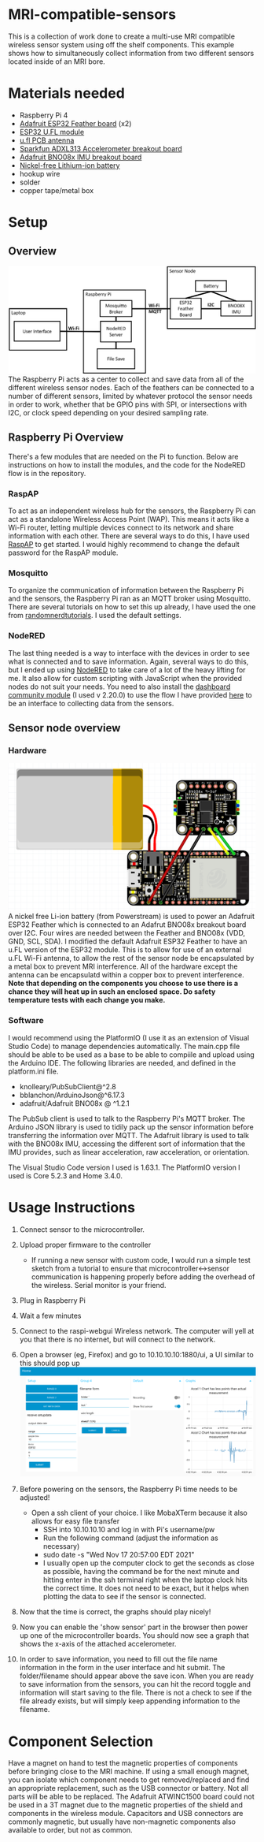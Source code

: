 # MRI-compatible-sensors
This is a collection of work done to create a multi-use MRI compatible wireless sensor system using off the shelf components. This example shows how to simultaneously collect information from two different sensors located inside of an MRI bore. 

# Materials needed
- Raspberry Pi 4
- [Adafruit ESP32 Feather board](https://www.adafruit.com/product/3405) (x2)
- [ESP32 U.FL module](https://www.mouser.com/ProductDetail/Espressif-Systems/ESP32-WROOM-32UM113DH3200UH3Q0?qs=W%2FMpXkg%252BdQ4Fqx%2FReRQpFQ%3D%3D&mgh=1&gclid=Cj0KCQiAnuGNBhCPARIsACbnLzoCWG-Ctl-NIyBCex6A-nVdB5Kj8ZWKIZyTE6AEg8IRo4yzbLntOfIaApvoEALw_wcB)
- [u.fl PCB antenna](https://www.digikey.com/en/products/detail/pulselarsen-antennas/W3921B0100/7667486)
- [Sparkfun ADXL313 Accelerometer breakout board](https://www.sparkfun.com/products/17241)
- [Adafruit BNO08x IMU breakout board](https://www.adafruit.com/product/4754)
- [Nickel-free Lithium-ion battery](https://www.powerstream.com/non-magnetic-lipo.htm)
- hookup wire
- solder
- copper tape/metal box

# Setup
## Overview
![diagram of hardware for the wireless system](/assets/blockdiagram.png)
The Raspberry Pi acts as a center to collect and save data from all of the different wireless sensor nodes. Each of the feathers can be connected to a number of different sensors, limited by whatever protocol the sensor needs in order to work, whether that be GPIO pins with SPI, or intersections with I2C, or clock speed depending on your desired sampling rate.
## Raspberry Pi Overview
There's a few modules that are needed on the Pi to function. Below are instructions on how to install the modules, and the code for the NodeRED flow is in the repository.
### RaspAP
To act as an independent wireless hub for the sensors, the Raspberry Pi can act as a standalone Wireless Access Point (WAP). This means it acts like a Wi-Fi router, letting multiple devices connect to its network and share information with each other. There are several ways to do this, I have used [RaspAP](https://raspap.com/) to get started. I would highly recommend to change the default password for the RaspAP module.
### Mosquitto
To organize the communication of information between the Raspberry Pi and the sensors, the Raspberry Pi ran as an MQTT broker using Mosquitto. There are several tutorials on how to set this up already, I have used the one from [randomnerdtutorials](https://randomnerdtutorials.com/how-to-install-mosquitto-broker-on-raspberry-pi/). I used the default settings.
### NodeRED
The last thing needed is a way to interface with the devices in order to see what is connected and to save information. Again, several ways to do this, but I ended up using [NodeRED](https://nodered.org/docs/getting-started/raspberrypi) to take care of a lot of the heavy lifting for me. It also allow for custom scripting with JavaScript when the provided nodes do not suit your needs. You need to also install the [dashboard community module](https://flows.nodered.org/node/node-red-dashboard) (I used v 2.20.0) to use the flow I have provided [here](/flow_twoesp32bno08x.json) to be an interface to collecting data from the sensors.


## Sensor node overview
### Hardware
![fritzing diagram of sensor node](/assets/fritzing_schematic_sensor.png)
A nickel free Li-ion battery (from Powerstream) is used to power an Adafruit ESP32 Feather which is connected to an Adafrut BNO08x breakout board over I2C. Four wires are needed between the Feather and BNO08x (VDD, GND, SCL, SDA). I modified the default Adafruit ESP32 Feather to have an u.FL version of the ESP32 module. This is to allow for use of an external u.FL Wi-Fi antenna, to allow the rest of the sensor node be encapsulated by a metal box to prevent MRI interference.
All of the hardware except the antenna can be encapsulatd within a copper box to prevent interference. **Note that depending on the components you choose to use there is a chance they will heat up in such an enclosed space. Do safety temperature tests with each change you make.**
### Software
I would recommend using the PlatformIO (I use it as an extension of Visual Studio Code) to manage dependencies automatically. The main.cpp file should be able to be used as a base to be able to compiile and upload using the Arduino IDE.
The following libraries are needed, and defined in the platform.ini file.
- knolleary/PubSubClient@^2.8
- bblanchon/ArduinoJson@^6.17.3
- adafruit/Adafruit BNO08x @ ^1.2.1

The PubSub client is used to talk to the Raspberry Pi's MQTT broker. The Arduino JSON library is used to tidily pack up the sensor information before transferring the information over MQTT. The Adafruit library is used to talk with the BNO08x IMU, accessing the different sort of information that the IMU provides, such as linear acceleration, raw acceleration, or orientation.

The Visual Studio Code version I used is 1.63.1.
The PlatformIO version I used is Core 5.2.3 and Home 3.4.0.

# Usage Instructions
1. Connect sensor to the microcontroller.
2. Upload proper firmware to the controller
   - If running a new sensor with custom code, I would run a simple test sketch from a tutorial to ensure that microcontroller<->sensor communication is happening properly before adding the overhead of the wireless. Serial monitor is your friend.
5. Plug in Raspberry Pi
6. Wait a few minutes
7. Connect to the raspi-webgui Wireless network. The computer will yell at you that there is no internet, but will connect to the network.
8. Open a browser (eg, Firefox) and go to 10.10.10.10:1880/ui, a UI similar to this should pop up
	![example of GUI](/assets/GUI_snapshot.png)
9. Before powering on the sensors, the Raspberry Pi time needs to be adjusted!
   - Open a ssh client of your choice. I like MobaXTerm because it also allows for easy file transfer
	 - SSH into 10.10.10.10 and log in with Pi's username/pw
	 - Run the following command (adjust the information as necessary)
	 - sudo date -s "Wed Nov 17 20:57:00 EDT 2021"
	 - I usually open up the computer clock to get the seconds as close as possible, having the command be for the next minute and hitting enter in the ssh terminal right when the laptop clock hits the correct time. It does not need to be exact, but it helps when plotting the data to see if the sensor is connected.
10. Now that the time is correct, the graphs should play nicely!
    
12. Now you can enable the 'show sensor' part in the browser then power up one of the microcontroller boards. You should now see a graph that shows the x-axis of the attached accelerometer.
13. In order to save information, you need to fill out the file name information in the form in the user interface and hit submit.
The folder/filename should appear above the save icon. When you are ready to save information from the sensors, you can hit the record toggle and information will start saving to the file. There is not a check to see if the file already exists, but will simply keep appending information to the filename.


# Component Selection
Have a magnet on hand to test the magnetic properties of components before bringing close to the MRI machine. If using a small enough magnet, you can isolate which component needs to get removed/replaced and find an appropriate replacement, such as the USB connector or battery. Not all parts will be able to be replaced. The Adafruit ATWINC1500 board could not be used in a 3T magnet due to the magnetic properties of the shield and components in the wireless module. Capacitors and USB connectors are commonly magnetic, but usually have non-magnetic components also available to order, but not as common.

